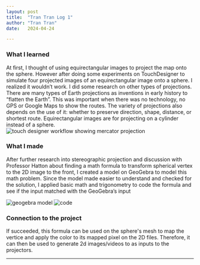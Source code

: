 ```yaml
---
layout: post
title:  "Tran Tran Log 1"
author: "Tran Tran"
date:   2024-04-24

---
```


### What I learned
At first, I thought of using equirectangular images to project the map onto the sphere. However after doing some experiments on TouchDesigner to simulate four projected images of an equirectangular image onto a sphere. I realized it wouldn’t work. I did some research on other types of projections. There are many types of Earth projections as inventions in early history to “flatten the Earth”. This was important when there was no technology, no GPS or Google Maps to show the routes. The variety of projections also depends on the use of it: whether to preserve direction, shape, distance, or shortest route. Equirectangular images are for projecting on a cylinder instead of a sphere. 
![touch designer workflow showing mercator projection](/engr352/assets/img/tran/mercator_sphere_projection.png)

### What I made
After further research into stereographic projection and discussion with Professor Hatton about finding a math formula to transform spherical vertex to the 2D image to the front, I created a model on GeoGebra to model this math problem. Since the model made easier to understand and checked for the solution, I applied basic math and trigonometry to code the formula and see if the input matched with the GeoGebra’s input 

![geogebra model](/engr352/assets/img/tran/geogebra.png)
![code](/engr352/assets/img/tran/formula-code.png)

### Connection to the project
If succeeded, this formula can be used on the sphere's mesh to map the vertice and apply the color to its mapped pixel on the 2D files. Therefore, it can then be used to generate 2d images/videos to as inputs to the projectors. 

---
